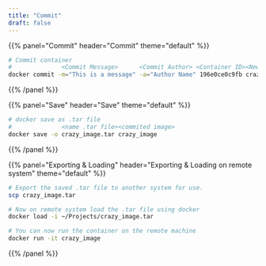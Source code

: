 ```yaml
---
title: "Commit"
draft: false
---
```


{{% panel="Commit" header="Commit" theme="default" %}}
```bash
# Commit container
#              <Commit Message>      <Commit Author> <Container ID><New Name> 
docker commit -m="This is a message" -a="Author Name" 196e0ce0c9fb crazy_image
```
{{% /panel %}}

{{% panel="Save" header="Save" theme="default" %}}
```bash
# docker save as .tar file
#              <name .tar file><commited image>  
docker save -o crazy_image.tar crazy_image
```
{{% /panel %}}

{{% panel="Exporting & Loading" header="Exporting & Loading on remote system" theme="default" %}}
```bash
# Export the saved .tar file to another system for use.
scp crazy_image.tar 

# Now on remote system load the .tar file using docker
docker load -i ~/Projects/crazy_image.tar

# You can now run the container on the remote machine
docker run -it crazy_image
```
{{% /panel %}}

